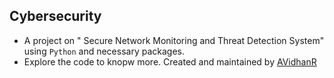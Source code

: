 ## Cybersecurity 
- A project on " Secure Network Monitoring and Threat Detection System" using `Python` and necessary packages.
- Explore the code to knopw more.
Created and maintained by [AVidhanR](https://linkedin.com/in/AVidhanR)
